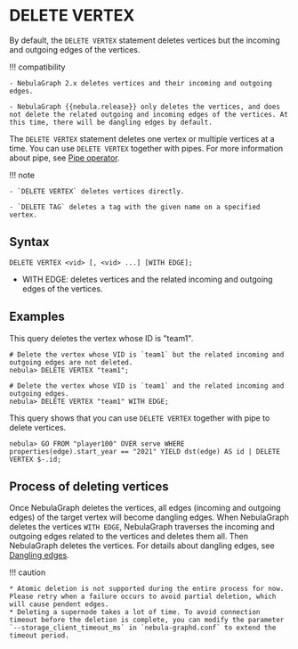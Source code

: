 # DELETE VERTEX

By default, the `DELETE VERTEX` statement deletes vertices but the incoming and outgoing edges of the vertices.

!!! compatibility

    - NebulaGraph 2.x deletes vertices and their incoming and outgoing edges.

    - NebulaGraph {{nebula.release}} only deletes the vertices, and does not delete the related outgoing and incoming edges of the vertices. At this time, there will be dangling edges by default.

The `DELETE VERTEX` statement deletes one vertex or multiple vertices at a time. You can use `DELETE VERTEX` together with pipes. For more information about pipe, see [Pipe operator](../5.operators/4.pipe.md).

!!! note

    - `DELETE VERTEX` deletes vertices directly.

    - `DELETE TAG` deletes a tag with the given name on a specified vertex.

## Syntax

```ngql
DELETE VERTEX <vid> [, <vid> ...] [WITH EDGE];
```

- WITH EDGE: deletes vertices and the related incoming and outgoing edges of the vertices.

## Examples

This query deletes the vertex whose ID is "team1".

```ngql
# Delete the vertex whose VID is `team1` but the related incoming and outgoing edges are not deleted.
nebula> DELETE VERTEX "team1";

# Delete the vertex whose VID is `team1` and the related incoming and outgoing edges.
nebula> DELETE VERTEX "team1" WITH EDGE;
```

This query shows that you can use `DELETE VERTEX` together with pipe to delete vertices.

```ngql
nebula> GO FROM "player100" OVER serve WHERE properties(edge).start_year == "2021" YIELD dst(edge) AS id | DELETE VERTEX $-.id;
```

## Process of deleting vertices

Once NebulaGraph deletes the vertices, all edges (incoming and outgoing edges) of the target vertex will become dangling edges. When NebulaGraph deletes the vertices `WITH EDGE`, NebulaGraph traverses the incoming and outgoing edges related to the vertices and deletes them all. Then NebulaGraph deletes the vertices. For details about dangling edges, see [Dangling edges](../../8.service-tuning/2.graph-modeling.md#_7).

!!! caution

    * Atomic deletion is not supported during the entire process for now. Please retry when a failure occurs to avoid partial deletion, which will cause pendent edges.
    * Deleting a supernode takes a lot of time. To avoid connection timeout before the deletion is complete, you can modify the parameter `--storage_client_timeout_ms` in `nebula-graphd.conf` to extend the timeout period.
